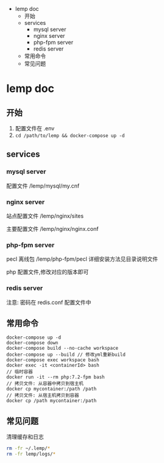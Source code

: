<!-- MarkdownTOC -->

- lemp doc
    - 开始
    - services
        - mysql server
        - nginx server
        - php-fpm server
        - redis server
    - 常用命令
    - 常见问题

<!-- /MarkdownTOC -->

# lemp doc

## 开始
1.  配置文件在 .env
2.  `cd /path/to/lemp && docker-compose up -d`

## services

### mysql server

配置文件 /lemp/mysql/my.cnf

### nginx server

站点配置文件 /lemp/nginx/sites

主要配置文件 /lemp/nginx/nginx.conf

### php-fpm server

pecl 离线包 /lemp/php-fpm/pecl 详细安装方法见目录说明文件

php 配置文件,修改对应的版本即可

### redis server
注意: 密码在 redis.conf 配置文件中

## 常用命令

```
docker-compose up -d
docker-compose down
docker-compose build --no-cache workspace
docker-compose up --build // 修改yml重新build
docker-compose exec workspace bash
docker exec -it <containerId> bash
// 临时容器
docker run -it --rm php:7.2-fpm bash
// 拷贝文件: 从容器中拷贝到宿主机
docker cp mycontainer:/path /path
// 拷贝文件: 从宿主机拷贝到容器
docker cp /path mycontainer:/path
```

## 常见问题

清理缓存和日志
``` bash
rm -fr ~/.lemp/*
rm -fr lemp/logs/*
```